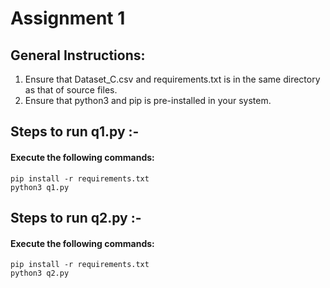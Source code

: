 # Assignment 1
## General Instructions:
<ol>
    <li>Ensure that Dataset_C.csv and requirements.txt is in the same directory as that of source files.</li>
    <li>Ensure that python3 and pip is pre-installed in your system.</li>
</ol>

## Steps to run q1.py :-
#### Execute the following commands:
```
pip install -r requirements.txt
python3 q1.py
```

## Steps to run q2.py :-
#### Execute the following commands:
```
pip install -r requirements.txt
python3 q2.py
```